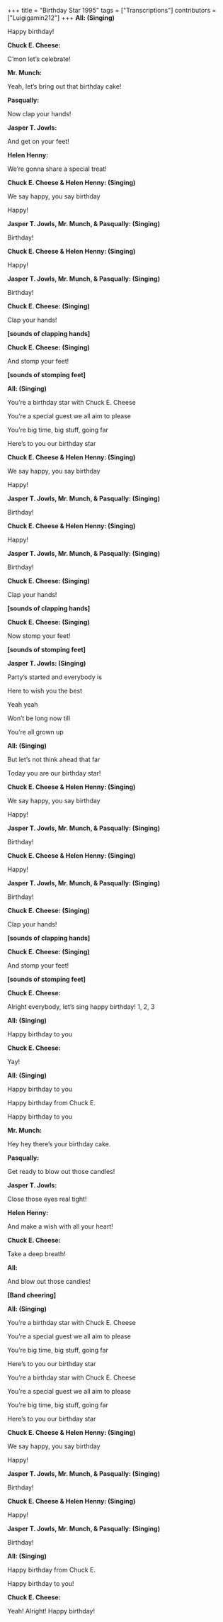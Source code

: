 +++
title = "Birthday Star 1995"
tags = ["Transcriptions"]
contributors = ["Luigigamin212"]
+++
**All: (Singing)**

Happy birthday!

**Chuck E. Cheese:**

C’mon let’s celebrate!

**Mr. Munch:**

Yeah, let’s bring out that birthday cake!

**Pasqually:**

Now clap your hands!

**Jasper T. Jowls:**

And get on your feet!

**Helen Henny:**

We’re gonna share a special treat!

**Chuck E. Cheese & Helen Henny: (Singing)**

We say happy, you say birthday 

Happy!

**Jasper T. Jowls, Mr. Munch, & Pasqually: (Singing)**

Birthday!

**Chuck E. Cheese & Helen Henny: (Singing)**

Happy!

**Jasper T. Jowls, Mr. Munch, & Pasqually: (Singing)**

Birthday!

**Chuck E. Cheese: (Singing)**

Clap your hands!

**[sounds of clapping hands]**

**Chuck E. Cheese: (Singing)**

And stomp your feet!

**[sounds of stomping feet]**

**All: (Singing)**

You’re a birthday star with Chuck E. Cheese 

You’re a special guest we all aim to please

You’re big time, big stuff, going far

Here’s to you our birthday star 

**Chuck E. Cheese & Helen Henny: (Singing)**

We say happy, you say birthday 

Happy!

**Jasper T. Jowls, Mr. Munch, & Pasqually: (Singing)**

Birthday!

**Chuck E. Cheese & Helen Henny: (Singing)**

Happy!

**Jasper T. Jowls, Mr. Munch, & Pasqually: (Singing)**

Birthday!

**Chuck E. Cheese: (Singing)**

Clap your hands!

**[sounds of clapping hands]**

**Chuck E. Cheese: (Singing)**

Now stomp your feet!

**[sounds of stomping feet]**

**Jasper T. Jowls: (Singing)**

Party’s started and everybody is 

Here to wish you the best

Yeah yeah

Won’t be long now till

You’re all grown up

**All: (Singing)**

But let’s not think ahead that far

Today you are our birthday star!

**Chuck E. Cheese & Helen Henny: (Singing)**

We say happy, you say birthday 

Happy!

**Jasper T. Jowls, Mr. Munch, & Pasqually: (Singing)**

Birthday!

**Chuck E. Cheese & Helen Henny: (Singing)**

Happy!

**Jasper T. Jowls, Mr. Munch, & Pasqually: (Singing)**

Birthday!

**Chuck E. Cheese: (Singing)**

Clap your hands!

**[sounds of clapping hands]**

**Chuck E. Cheese: (Singing)**

And stomp your feet!

**[sounds of stomping feet]**

**Chuck E. Cheese:**

Alright everybody, let’s sing happy birthday! 1, 2, 3

**All: (Singing)**

Happy birthday to you

**Chuck E. Cheese:**

Yay!

**All: (Singing)**

Happy birthday to you

Happy birthday from Chuck E.

Happy birthday to you

**Mr. Munch:**

Hey hey there’s your birthday cake.

**Pasqually:**

Get ready to blow out those candles!

**Jasper T. Jowls:**

Close those eyes real tight!

**Helen Henny:**

And make a wish with all your heart!

**Chuck E. Cheese:**

Take a deep breath!

**All:**

And blow out those candles!

**[Band cheering]**

**All: (Singing)**

You’re a birthday star with Chuck E. Cheese 

You’re a special guest we all aim to please

You’re big time, big stuff, going far

Here’s to you our birthday star 

You’re a birthday star with Chuck E. Cheese 

You’re a special guest we all aim to please

You’re big time, big stuff, going far

Here’s to you our birthday star 

**Chuck E. Cheese & Helen Henny: (Singing)**

We say happy, you say birthday 

Happy!

**Jasper T. Jowls, Mr. Munch, & Pasqually: (Singing)**

Birthday!

**Chuck E. Cheese & Helen Henny: (Singing)**

Happy!

**Jasper T. Jowls, Mr. Munch, & Pasqually: (Singing)**

Birthday!

**All: (Singing)**

Happy birthday from Chuck E. 

Happy birthday to you!

**Chuck E. Cheese:**

Yeah! Alright! Happy birthday!
